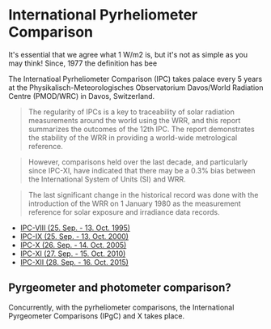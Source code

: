 # International Pyrheliometer Comparison

It's essential that we agree what 1 W/m2 is, but it's not as simple as you may think! Since, 1977 the definition has bee


The Internatioal Pyrheliometer Comparison (IPC) takes palace every 5 years at the Physikalisch-Meteorologisches Observatorium Davos/World Radiation Centre (PMOD/WRC) in Davos, Switzerland.

> The regularity of IPCs is a key to traceability of solar radiation measurements around the world using the WRR, and this report summarizes the outcomes of the 12th IPC. The report demonstrates the stability of the WRR in providing a world-wide metrological reference.

> However, comparisons held over the last decade, and particularly since IPC-XI, have indicated that there may be a 0.3% bias between the International System of Units (SI) and WRR.

> The last significant change in the historical record was done with the introduction of the WRR on 1 January 1980 as the measurement reference for solar exposure and irradiance data records.

- [IPC-VIII (25. Sep. - 13. Oct. 1995)](https://www.meteoswiss.admin.ch/services-and-publications/publications/reports-and-bulletins/en/1996/internationaler-pyrheliometer-comparison-davos-ipc-viii-25-september-13-october-1995.html)
- [IPC-IX (25. Sep. - 13. Oct. 2000)](https://www.research-collection.ethz.ch/bitstream/handle/20.500.11850/146542/eth-25504-01.pdf?sequence=1&isAllowed=y)
- [IPC-X (26. Sep. - 14. Oct. 2005)](https://library.wmo.int/doc_num.php?explnum_id=9324)
- [IPC-XI (27. Sep. - 15. Oct. 2010)](https://library.wmo.int/doc_num.php?explnum_id=3089)
- [IPC-XII (28. Sep. - 16. Oct. 2015)](https://library.wmo.int/doc_num.php?explnum_id=3088)


## Pyrgeometer and photometer comparison?
Concurrently, with the pyrheliometer comparisons, the International Pyrgeometer Comparisons (IPgC) and X takes place.